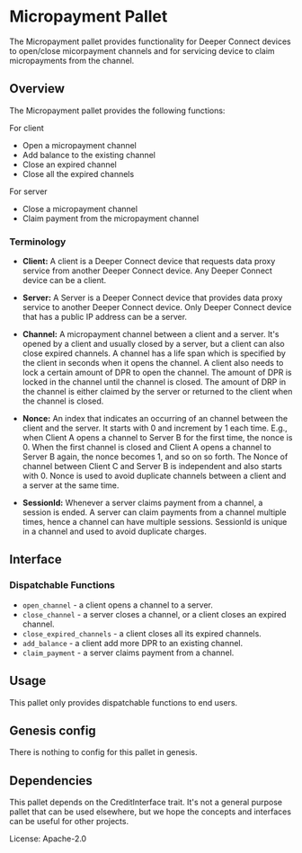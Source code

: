 # Micropayment Pallet

The Micropayment pallet provides functionality for Deeper Connect devices to open/close micorpayment channels and for servicing device to claim micropayments from the channel.

## Overview

The Micropayment pallet provides the following functions:

For client
- Open a micropayment channel
- Add balance to the existing channel
- Close an expired channel
- Close all the expired channels

For server
- Close a micropayment channel
- Claim payment from the micropayment channel

### Terminology

- **Client:** A client is a Deeper Connect device that requests data proxy service from another Deeper Connect device. Any Deeper Connect device can be a client.

- **Server:** A Server is a Deeper Connect device that provides data proxy service to another Deeper Connect device. Only Deeper Connect device that has a public IP address can be a server.

- **Channel:** A micropayment channel between a client and a server. It's opened by a client and usually closed by a server, but a client can also close expired channels. A channel has a life span which is specified by the client in seconds when it opens the channel. A client also needs to lock a certain amount of DPR to open the channel. The amount of DPR is locked in the channel until the channel is closed. The amount of DRP in the channel is either claimed by the server or returned to the client when the channel is closed.

- **Nonce:** An index that indicates an occurring of an channel between the client and the server. It starts with 0 and increment by 1 each time. E.g., when Client A opens a channel to Server B for the first time, the nonce is 0. When the first channel is closed and Client A opens a channel to Server B again, the nonce becomes 1, and so on so forth. The Nonce of channel between Client C and Server B is independent and also starts with 0. Nonce is used to avoid duplicate channels between a client and a server at the same time.

- **SessionId:** Whenever a server claims payment from a channel, a session is ended. A server can claim payments from a channel multiple times, hence a channel can have multiple sessions. SessionId is unique in a channel and used to avoid duplicate charges.

## Interface

### Dispatchable Functions

- `open_channel` - a client opens a channel to a server.
- `close_channel` - a server closes a channel, or a client closes an expired channel.
- `close_expired_channels` - a client closes all its expired channels.
- `add_balance` - a client add more DPR to an existing channel.
- `claim_payment` - a server claims payment from a channel.

## Usage

This pallet only provides dispatchable functions to end users.

## Genesis config

There is nothing to config for this pallet in genesis.

## Dependencies

This pallet depends on the CreditInterface trait. It's not a general purpose pallet that can be used elsewhere, but we hope the concepts and interfaces can be useful for other projects.

License: Apache-2.0
